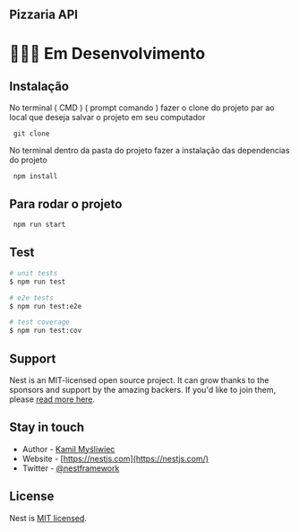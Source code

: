 

## Pizzaria API

# :rotating_light::rotating_light::rotating_light: Em Desenvolvimento

## Instalação

No terminal ( CMD ) ( prompt comando ) fazer o clone do projeto par ao local que deseja salvar o projeto em seu computador 

```
 git clone 
```


No terminal dentro da pasta do projeto fazer a instalação das dependencias do projeto 
```
 npm install
```

## Para rodar o projeto

```bash
 npm run start

```

## Test

```bash
# unit tests
$ npm run test

# e2e tests
$ npm run test:e2e

# test coverage
$ npm run test:cov
```

## Support

Nest is an MIT-licensed open source project. It can grow thanks to the sponsors and support by the amazing backers. If you'd like to join them, please [read more here](https://docs.nestjs.com/support).

## Stay in touch

- Author - [Kamil Myśliwiec](https://kamilmysliwiec.com)
- Website - [https://nestjs.com](https://nestjs.com/)
- Twitter - [@nestframework](https://twitter.com/nestframework)

## License

Nest is [MIT licensed](LICENSE).
